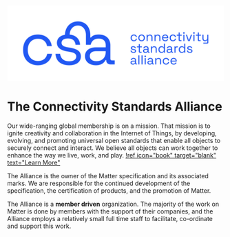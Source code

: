 ![|600](/static/logos/csa-blue.png)
# The Connectivity Standards Alliance

Our wide-ranging global membership is on a mission. That mission is to ignite creativity and collaboration in the Internet of Things, by developing, evolving, and promoting universal open standards that enable all objects to securely connect and interact. We believe all objects can work together to enhance the way we live, work, and play.
[!ref icon="book" target="blank" text="Learn More"](https://csa-iot.org/about/)


The Alliance is the owner of the Matter specification and its associated marks. We are responsible for the continued development of the specification, the certification of products, and the promotion of Matter.

The Alliance is a **member driven** organization. The majority of the work on Matter is done by members with the support of their companies, and the Alliance employs a relatively small full time staff to facilitate, co-ordinate and support this work.
